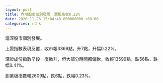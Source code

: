 ```yaml
---
layout: post
title: 內地股市個別發展　滬股高收0.22%
date: 2020-11-26 15:04:48.000000000 +08:00
categories: rthk
---
```


滬深股市個別發展。

上證指數表現反覆，收市報3369點，升7點，升幅0.22%。

深證成份指數早段一度微升，但大部分時間都偏軟，收報13599點，跌56點，跌幅0.41%。

創業板指數報2609點，跌6點，跌幅0.23%。
